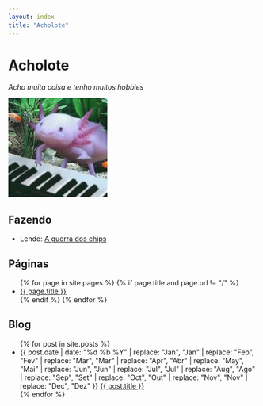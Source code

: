 ```yaml
---
layout: index
title: "Acholote"
---
```


# Acholote
_Acho muita coisa e tenho muitos hobbies_

<img alt="Acholote" src="acholote.jpg" style="max-width:60%;">

## Fazendo

* Lendo: [A guerra dos chips](https://www.amazon.com.br/guerra-dos-chips-batalha-tecnologia/dp/6559870936/ref=sr_1_1?__mk_pt_BR=%C3%85M%C3%85%C5%BD%C3%95%C3%91&crid=1SCCH1WHAW78Z&dib=eyJ2IjoiMSJ9.VvrZUVg6rPQLlpQi4ZFA92ncOccEO_PEGSk9UGrzfngq94V-u7aCwwS3Nf1pe0-USjtMJONaBZszB0kiCuiADcZJvc7Xj2wkRoEPeLVjK9PQKkRDqJgSUTdtzuaMKBH9Mw2aO0NfewdnUhzDDvYBUCZ_i1c3X6GzzJRfip6yJA2s7mZE9LSzHNFJW_L9gX9kjxDY76rSw5bsuqL2uba0nJfA84BRC9IjEdjZfDAOy_l3U8pucuIQRHJMyeNen50a9Udc39PHMPZUQYfcT1Ns_45gG0VcD_FE8s4-1Wz9RDQ.IQSDtyDsnC_uHwOkKDZw1dz8xnyAndgjFblgrwWsaUo&dib_tag=se&keywords=chip+wars&qid=1728536853&sprefix=chip+wars%2Cspecialty-aps%2C227&sr=8-1)

## Páginas

<ul>
{% for page in site.pages %}
{% if page.title and page.url != "/" %}
     <li>
        <a href="{{ page.url }}">{{ page.title }}</a>
      </li>
    {% endif %}
  {% endfor %}
</ul>

## Blog

<ul>
  {% for post in site.posts %}
    <li>
      {{ post.date | date: "%d %b %Y" | replace: "Jan", "Jan" | replace: "Feb", "Fev" | replace: "Mar", "Mar" | replace: "Apr", "Abr" | replace: "May", "Mai" | replace: "Jun", "Jun" | replace: "Jul", "Jul" | replace: "Aug", "Ago" | replace: "Sep", "Set" | replace: "Oct", "Out" | replace: "Nov", "Nov" | replace: "Dec", "Dez" }} <a href="{{ post.url }}">{{ post.title }}</a>
    </li>
  {% endfor %}
</ul>
